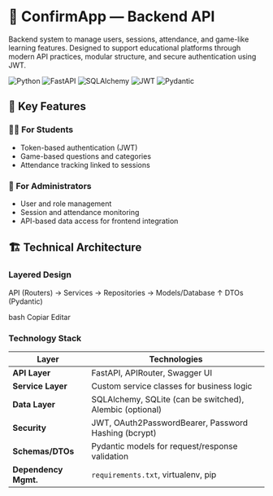 # 🧩 ConfirmApp — Backend API

Backend system to manage users, sessions, attendance, and game-like learning features. Designed to support educational platforms through modern API practices, modular structure, and secure authentication using JWT.

![Python](https://img.shields.io/badge/Python-3776AB?style=for-the-badge&logo=python&logoColor=white)
![FastAPI](https://img.shields.io/badge/FastAPI-009688?style=for-the-badge&logo=fastapi&logoColor=white)
![SQLAlchemy](https://img.shields.io/badge/ORM-SQLAlchemy-FF6F00?style=for-the-badge)
![JWT](https://img.shields.io/badge/Auth-JWT-000000?style=for-the-badge&logo=jsonwebtokens&logoColor=white)
![Pydantic](https://img.shields.io/badge/Validation-Pydantic-0696D7?style=for-the-badge)

## 🚀 Key Features

### 👨‍🎓 For Students
- Token-based authentication (JWT)
- Game-based questions and categories
- Attendance tracking linked to sessions

### 🏢 For Administrators
- User and role management
- Session and attendance monitoring
- API-based data access for frontend integration

## 🏗️ Technical Architecture

### Layered Design
API (Routers) → Services → Repositories → Models/Database
↑
DTOs (Pydantic)

bash
Copiar
Editar

### Technology Stack

| Layer               | Technologies                                                                 |
|---------------------|------------------------------------------------------------------------------|
| **API Layer**        | FastAPI, APIRouter, Swagger UI                                               |
| **Service Layer**    | Custom service classes for business logic                                    |
| **Data Layer**       | SQLAlchemy, SQLite (can be switched), Alembic (optional)                     |
| **Security**         | JWT, OAuth2PasswordBearer, Password Hashing (bcrypt)                         |
| **Schemas/DTOs**     | Pydantic models for request/response validation                              |
| **Dependency Mgmt.** | `requirements.txt`, virtualenv, pip    
